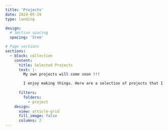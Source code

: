 ```yaml
---
title: 'Projects'
date: 2024-05-19
type: landing

design:
  # Section spacing
  spacing: '5rem'

# Page sections
sections:
  - block: collection
    content:
      title: Selected Projects
      text: |-
        My own projects will come soon !!!

        I enjoy making things. Here are a selection of projects that I have worked on over the years.
    
      filters:
        folders:
          - project
    design:
      view: article-grid
      fill_image: false
      columns: 2
---
```

